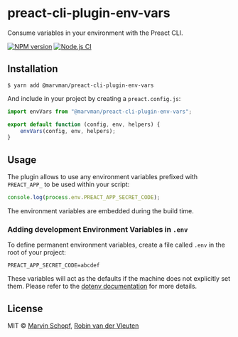 # preact-cli-plugin-env-vars

Consume variables in your environment with the Preact CLI.

[![NPM version](https://img.shields.io/npm/v/@marvman/preact-cli-plugin-env-vars.svg)](https://www.npmjs.com/package/preact-cli-plugin-env-vars) [![Node.js CI](https://github.com/marvinschopf/preact-cli-plugin-env-vars/actions/workflows/node.js.yml/badge.svg)](https://github.com/marvinschopf/preact-cli-plugin-env-vars/actions/workflows/node.js.yml)

## Installation

```
$ yarn add @marvman/preact-cli-plugin-env-vars
```

And include in your project by creating a `preact.config.js`:

```js
import envVars from "@marvman/preact-cli-plugin-env-vars";

export default function (config, env, helpers) {
	envVars(config, env, helpers);
}
```

## Usage

The plugin allows to use any environment variables prefixed with `PREACT_APP_` to be used within your script:

```js
console.log(process.env.PREACT_APP_SECRET_CODE);
```

The environment variables are embedded during the build time.

### Adding development Environment Variables in `.env`

To define permanent environment variables, create a file called `.env` in the root of your project:

```
PREACT_APP_SECRET_CODE=abcdef
```

These variables will act as the defaults if the machine does not explicitly set them.
Please refer to the [dotenv documentation](https://github.com/motdotla/dotenv) for more details.

## License

MIT © [Marvin Schopf](https://www.marvinschopf.com), [Robin van der Vleuten](https://www.robinvdvleuten.nl)
